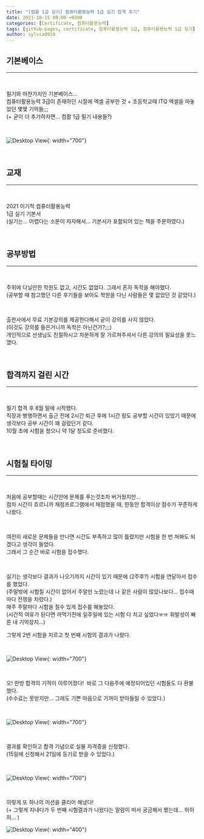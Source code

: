 ```yaml
---
title: "[컴활 1급 실기] 컴퓨터활용능력 1급 실기 합격 후기"
date: 2021-10-15 00:00 +0300
categories: [Certificate, 컴퓨터활용능력]
tags: [github-pages, certificate, 컴퓨터활용능력 1급, 컴퓨터활용능력 1급 실기]
author: sylvia0919
---
```


## 기본베이스
---
&nbsp;&nbsp;

필기와 마찬가지인 기본베이스...   
컴퓨터활용능력 3급이 존재하던 시절에 엑셀 공부한 것 + 초등학교때 ITQ 엑셀을 따놓았던 몇몇 기억들;;;   
(+ 굳이 더 추가하자면... 컴활 1급 필기 내용들?)

&nbsp;&nbsp;

![Desktop View](assets/img/posts/2021-10-15-컴활-1급-실기-합격-후기/1.jpg){: width="700"}

&nbsp;&nbsp;

## 교재
---
&nbsp;&nbsp;

2021 이기적 컴퓨터활용능력   
1급 실기 기본서   
(실기는... 어렵다는 소문이 자자해서... 기본서가 포함되어 있는 책을 주문하였다.)

&nbsp;&nbsp;

## 공부방법
---
&nbsp;&nbsp;

주위에 다닐만한 학원도 없고, 시간도 없었다. 그래서 혼자 독학을 해야했다.   
(공부할 때 참고했던 다른 후기들을 보아도 학원을 다닌 사람들은 몇 없었던 것 같았다.)

&nbsp;&nbsp;

출판사에서 무료 기본강의를 제공한다해서 굳이 강의를 사지 않았다.   
(이것도 강의를 들은거니까 독학은 아닌건가?;;;)   
개인적으로 선생님도 친절하시고 차분하게 잘 가르쳐주셔서 다른 강의의 필요성을 못느꼈다.

&nbsp;&nbsp;

## 합격까지 걸린 시간
---
&nbsp;&nbsp;

필기 합격 후 8월 말에 시작했다.   
직장과 병행하면서 출근 전에 2시간 퇴근 후에 1시간 정도 공부할 시간이 있었기 때문에 생각보다 공부 시간이 꽤 걸렸던거 같다.   
10월 초에 시험을 쳤으니 약 1달 정도로 준비했다.

&nbsp;&nbsp;

## 시험칠 타이밍
---
&nbsp;&nbsp;

처음에 공부할때는 시간안에 문제를 푸는것조차 버거웠지만...    
점차 시간이 흐르니까 채점프로그램에서 채점했을 때, 한동안 합격이상 점수가 꾸준하게 나왔다.

&nbsp;&nbsp;

여전히 새로운 문제들을 만나면 시간도 부족하고 많이 틀렸지만 시험을 한 번 쳐봐도 되겠다고 생각이 들었다.   
그래서 그 순간 바로 시험을 접수했다.

&nbsp;&nbsp;

실기는 생각보다 결과가 나오기까지 시간이 있기 때문에 (2주후?) 시험을 연달아서 접수를 했었다.   
(주말밖에 시험칠 시간이 없어서 주말만 노렸는데 나 같은 사람이 많았나보다... 접수때마다 전쟁을 치렀다.)   
매주 주말마다 시험을 칠수 있게 접수를 해놓았다.   
(시간적 여유가 된다면 까먹기전에 일주일에 있는 시험 다 치고 싶었다ㅠㅠ 휘발성이 빠른 내 기억장치...)
​
&nbsp;&nbsp;

그렇게 2번 시험을 치르고 첫 번째 시험의 결과가 나왔다.

&nbsp;&nbsp;

![Desktop View](assets/img/posts/2021-10-15-컴활-1급-실기-합격-후기/2.jpg){: width="700"}

&nbsp;&nbsp;

오! 한방 합격의 기적이 이루어졌다!   ​
바로 그 다음주에 예정되어있던 시험들도 다 환불했다.   
(수수료는 못받지만... 그래도 기쁜 마음으로 기꺼이 받아들일 수 있었다.)

&nbsp;&nbsp;

![Desktop View](assets/img/posts/2021-10-15-컴활-1급-실기-합격-후기/3.jpg){: width="700"}

&nbsp;&nbsp;

결과를 확인하고 합격 기념으로 실물 자격증을 신청했다.   
(15일에 신청해서 21일에 등기로 받을 수 있었다.)

&nbsp;&nbsp;

![Desktop View](assets/img/posts/2021-10-15-컴활-1급-실기-합격-후기/4.jpg){: width="700"}

&nbsp;&nbsp;

이렇게 또 하나의 미션을 클리어 해냈다!   
(+ 그렇게 지내다가 두 번째 시험결과가 나왔다는 알람이 떠서 궁금해서 봤는데... 허허허... )

![Desktop View](assets/img/posts/2021-10-15-컴활-1급-실기-합격-후기/5.jpg){: width="400"}

